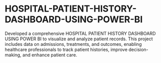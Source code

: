 # HOSPITAL-PATIENT-HISTORY-DASHBOARD-USING-POWER-BI
Developed a comprehensive HOSPITAL PATIENT HISTORY DASHBOARD USING POWER BI to visualize and analyze patient records. This project includes data on admissions, treatments, and outcomes, enabling healthcare professionals to track patient histories, improve decision-making, and enhance patient care.
